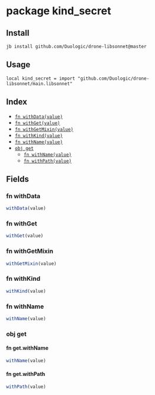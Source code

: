# package kind_secret



## Install

```
jb install github.com/Duologic/drone-libsonnet@master
```

## Usage

```jsonnet
local kind_secret = import "github.com/Duologic/drone-libsonnet/main.libsonnet"
```

## Index

* [`fn withData(value)`](#fn-withdata)
* [`fn withGet(value)`](#fn-withget)
* [`fn withGetMixin(value)`](#fn-withgetmixin)
* [`fn withKind(value)`](#fn-withkind)
* [`fn withName(value)`](#fn-withname)
* [`obj get`](#obj-get)
  * [`fn withName(value)`](#fn-getwithname)
  * [`fn withPath(value)`](#fn-getwithpath)

## Fields

### fn withData

```ts
withData(value)
```



### fn withGet

```ts
withGet(value)
```



### fn withGetMixin

```ts
withGetMixin(value)
```



### fn withKind

```ts
withKind(value)
```



### fn withName

```ts
withName(value)
```



### obj get


#### fn get.withName

```ts
withName(value)
```



#### fn get.withPath

```ts
withPath(value)
```


